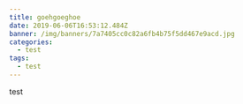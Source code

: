```yaml
---
title: goehgoeghoe
date: 2019-06-06T16:53:12.484Z
banner: /img/banners/7a7405cc0c82a6fb4b75f5dd467e9acd.jpg
categories:
  - test
tags:
  - test
---
```

test
